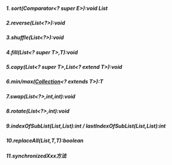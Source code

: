 ##### 1. sort(Comparator<? super E>):void List

##### 2.reverse(List<?>):void

##### 3.shuffle(List<?>):void

##### 4.fill(List<? super T>,T):void

##### 5.copy(List<? super T>,List<? extend T>):void

##### 6.min/max([Collection](https://so.csdn.net/so/search?q=Collection&spm=1001.2101.3001.7020)<? extends T>):T

##### 7.swap(List<?>,int,int):void

##### 8.rotate(List<?>,int):void

##### 9.indexOfSubList(List<?>,List<?>):int / lastIndexOfSubList(List<?>,List<?>):int

##### 10.replaceAll(List,T,T):boolean

##### 11.synchronizedXxx方法